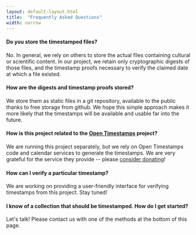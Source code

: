 ```yaml
---
layout: default-layout.html
title:  "Frequently Asked Questions"
width: narrow
---
```


#### Do you store the timestamped files?

No. In general, we rely on others to store the actual files containing cultural or scientific content. In our project, we retain only cryptographic digests of those files, and the timestamp proofs necessary to verify the claimed date at which a file existed.

#### How are the digests and timestamp proofs stored?

We store them as static files in a git repository, available to the public thanks to free storage from github. We hope this simple approach makes it more likely that the timestamps will be available and usable far into the future.

#### How is this project related to the [Open Timestamps](opentimestamps.org) project?

We are running this project separately, but we rely on Open Timestamps code and calendar services to generate the timestamps. We are very grateful for the service they provide -- please [consider donating](https://opentimestamps.org/#calendars)!

#### How can I verify a particular timestamp?

We are working on providing a user-friendly interface for verifying timestamps from this project. Stay tuned!

#### I know of a collection that should be timestamped. How do I get started?

Let's talk! Please contact us with one of the methods at the bottom of this page.
